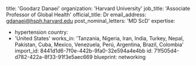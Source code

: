 title: 'Goodarz Danaei'
organization: 'Harvard University'
job_title: 'Associate Professor of Global Health'
official_title: Dr
email_address: gdanaei@hsph.harvard.edu
post_nominal_letters: 'MD ScD'
expertise:
  - hypertension
country:
  - 'United States'
works_in: 'Tanzania, Nigeria, Iran, India, Turkey, Nepal, Pakistan, Cuba, Mexico, Venezuela, Perú, Argentina, Brazil, Colombia'
import_id: 8441d1d6-7f0e-442b-9fa0-32e594a4e4bb
id: 71f505d4-d782-422a-8f33-91f3e5aec669
blueprint: networking
